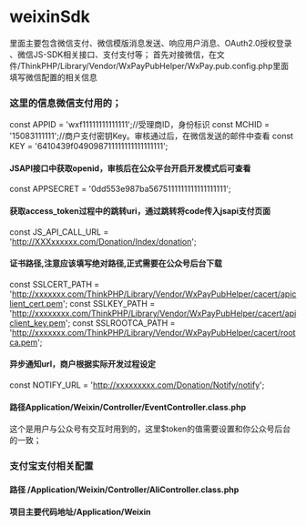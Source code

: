 # weixinSdk
里面主要包含微信支付、微信模版消息发送、响应用户消息、OAuth2.0授权登录
、微信JS-SDK相关接口、支付支付等；
首先对接微信，在文件/ThinkPHP/Library/Vendor/WxPayPubHelper/WxPay.pub.config.php里面填写微信配置的相关信息
### 这里的信息微信支付用的；
const APPID = 'wxf11111111111111';//受理商ID，身份标识
const MCHID = '15083111111';//商户支付密钥Key。审核通过后，在微信发送的邮件中查看
const KEY = '6410439f049098711111111111111111';
#### JSAPI接口中获取openid，审核后在公众平台开启开发模式后可查看
const APPSECRET = '0dd553e987ba5675111111111111111111';
#### 获取access_token过程中的跳转uri，通过跳转将code传入jsapi支付页面
const JS_API_CALL_URL = 'http://XXXxxxxxx.com/Donation/Index/donation';
#### 证书路径,注意应该填写绝对路径,正式需要在公众号后台下载
const SSLCERT_PATH = 'http://xxxxxxx.com/ThinkPHP/Library/Vendor/WxPayPubHelper/cacert/apiclient_cert.pem';
const SSLKEY_PATH = 'http://xxxxxxxx.com/ThinkPHP/Library/Vendor/WxPayPubHelper/cacert/apiclient_key.pem';
const SSLROOTCA_PATH = 'http://xxxxxxx.com/ThinkPHP/Library/Vendor/WxPayPubHelper/cacert/rootca.pem';
#### 异步通知url，商户根据实际开发过程设定
const NOTIFY_URL = 'http://xxxxxxxxx.com/Donation/Notify/notify';
#### 路径Application/Weixin/Controller/EventController.class.php
这个是用户与公众号有交互时用到的，这里$token的值需要设置和你公众号后台的一致；
### 支付宝支付相关配置
#### 路径 /Application/Weixin/Controller/AliController.class.php

#### 项目主要代码地址/Application/Weixin